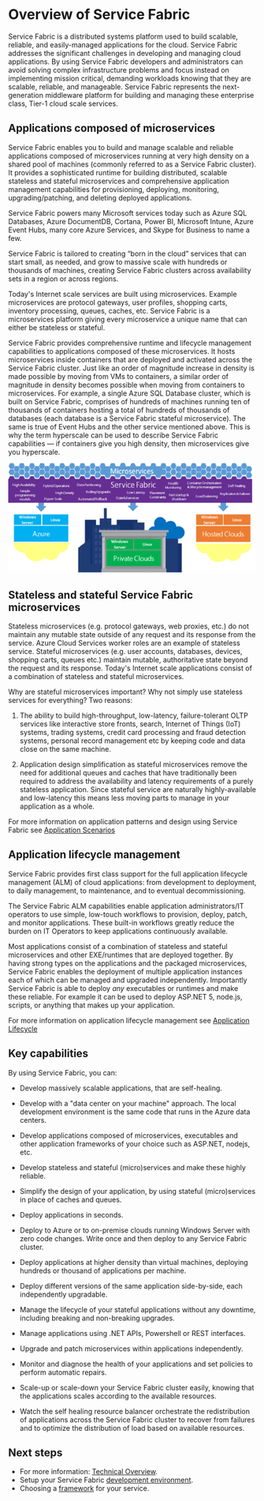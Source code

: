 <properties 
   pageTitle="Overview of Service Fabric | Microsoft Azure" 
   description="An overview of Service Fabric where applications are composed of microservices. Service Fabric is a distributed systems platform used to build scalable, reliable, and easily-managed applications for the cloud" 
   services="service-fabric" 
   documentationCenter=".net" 
   authors="msfussell" 
   manager="timlt" 
   editor="masnider"/>

<tags
   ms.service="service-fabric"
   ms.devlang="dotnet"
   ms.topic="article"
   ms.tgt_pltfrm="NA"
   ms.workload="NA" 
   ms.date="08/25/2015"
   ms.author="mfussell"/>

# Overview of Service Fabric
Service Fabric is a distributed systems platform used to build scalable, reliable, and easily-managed applications for the cloud. Service Fabric addresses the significant challenges in developing and managing cloud applications. By using Service Fabric developers and administrators can avoid solving complex infrastructure problems and focus instead on implementing mission critical, demanding workloads knowing that they are scalable, reliable, and manageable. Service Fabric represents the next-generation middleware platform for building and managing these enterprise class, Tier-1 cloud scale services.

## Applications composed of microservices
Service Fabric enables you to build and manage scalable and reliable applications composed of microservices running at very high density on a shared pool of machines (commonly referred to as a Service Fabric cluster).  It provides a sophisticated runtime for building distributed, scalable stateless and stateful microservices and comprehensive application management capabilities for provisioning, deploying, monitoring, upgrading/patching, and deleting deployed applications. 

Service Fabric powers many Microsoft services today such as Azure SQL Databases, Azure DocumentDB, Cortana, Power BI, Microsoft Intune, Azure Event Hubs, many core Azure Services, and Skype for Business to name a few.

Service Fabric is tailored to creating “born in the cloud” services that can start small, as needed, and grow to massive scale with hundreds or thousands of machines, creating Service Fabric clusters across availability sets in a region or across regions.

Today's Internet scale services are built using microservices. Example microservices are protocol gateways, user profiles, shopping carts, inventory processing, queues, caches, etc. Service Fabric is a microservices platform giving every microservice a unique name that can either be stateless or stateful. 

Service Fabric provides comprehensive runtime and lifecycle management capabilities to applications composed of these microservices. It hosts microservices inside containers that are deployed and activated across the Service Fabric cluster. Just like an order of magnitude increase in density is made possible by moving from VMs to containers, a similar order of magnitude in density becomes possible when moving from containers to microservices. For example, a single Azure SQL Database cluster, which is built on Service Fabric, comprises of hundreds of machines running ten of thousands of containers hosting a total of hundreds of thousands of databases (each database is a Service Fabric stateful microservice). The same is true of Event Hubs and the other service mentioned above. This is why the term hyperscale can be used to describe Service Fabric capabilities — if containers give you high density, then microservices give you hyperscale. 

![Service Fabric Platform][Image1]

## Stateless and stateful Service Fabric microservices

Stateless microservices (e.g. protocol gateways, web proxies, etc.) do not maintain any mutable state outside of any request and its response from the service. Azure Cloud Services worker roles are an example of stateless service. Stateful microservices (e.g. user accounts, databases, devices, shopping carts, queues etc.) maintain mutable, authoritative state beyond the request and its response. Today's Internet scale applications consist of a combination of stateless and stateful microservices.
 
Why are stateful microservices important? Why not simply use stateless services for everything? Two reasons:

1) The ability to build high-throughput, low-latency, failure-tolerant OLTP services like interactive store fronts, search, Internet of Things (IoT) systems, trading systems, credit card processing and fraud detection systems, personal record management etc by keeping code and data close on the same machine.

2) Application design simplification as stateful microservices remove the need for additional queues and caches that have traditionally been required to address the availability and latency requirements of a purely stateless application. Since stateful service are naturally highly-available and low-latency this means less moving parts to manage in your application as a whole. 

For more information on application patterns and design using Service Fabric see [Application Scenarios](service-fabric-application-scenarios.md)

## Application lifecycle management
Service Fabric provides first class support for the full application lifecycle management (ALM) of cloud applications: from development to deployment, to daily management, to maintenance, and to eventual decommissioning.

The Service Fabric ALM capabilities enable application administrators/IT operators to use simple, low-touch workflows to provision, deploy, patch, and monitor applications. These built-in workflows greatly reduce the burden on IT Operators to keep applications continuously available. 

Most applications consist of a combination of stateless and stateful microservices and other EXE/runtimes that are deployed together. By having strong types on the applications and the packaged microservices, Service Fabric enables the deployment of multiple application instances each of which can be managed and upgraded independently. Importantly Service Fabric is able to deploy *any* executables or runtimes and make these reliable. For example it can be used to deploy ASP.NET 5, node.js, scripts, or anything that makes up your application. 
  
For more information on application lifecycle management see [Application Lifecycle](service-fabric-application-lifecycle.md)

## Key capabilities
By using Service Fabric, you can:

- Develop massively scalable applications, that are self-healing.

- Develop with a "data center on your machine" approach. The local development environment is the same code that runs in the Azure data centers.
 
- Develop applications composed of microservices, executables and other application frameworks of your choice such as ASP.NET, nodejs, etc.

- Develop stateless and stateful (micro)services and make these highly reliable.

- Simplify the design of your application, by using stateful (micro)services in place of caches and queues.
 
- Deploy applications in seconds.

- Deploy to Azure or to on-premise clouds running Windows Server with zero code changes. Write once and then deploy to any Service Fabric cluster.

- Deploy applications at higher density than virtual machines, deploying hundreds or thousand of applications per machine. 

- Deploy different versions of the same application side-by-side, each independently upgradable.
 
- Manage the lifecycle of your stateful applications without any downtime, including breaking and non-breaking upgrades.

- Manage applications using .NET APIs, Powershell or REST interfaces.
 
- Upgrade and patch microservices within applications independently.

- Monitor and diagnose the health of your applications and set policies to perform automatic repairs.

- Scale-up or scale-down your Service Fabric cluster easily, knowing that the applications scales according to the available resources.

- Watch the self healing resource balancer orchestrate the redistribution of applications across the Service Fabric cluster to recover from failures and to optimize the distribution of load based on available resources.

<!--Every topic should have next steps and links to the next logical set of content to keep the customer engaged-->
## Next steps

* For more information: [Technical Overview](service-fabric-technical-overview.md).
* Setup your Service Fabric [development environment](service-fabric-get-started.md).  
* Choosing a [framework](service-fabric-choose-framework.md) for your service.


[Image1]: media/service-fabric-overview/Service-Fabric-Overview.png

 